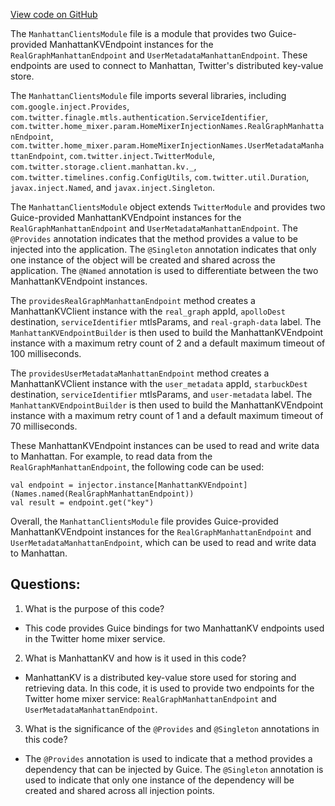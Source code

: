 [View code on GitHub](https://github.com/misbahsy/the-algorithm/home-mixer/server/src/main/scala/com/twitter/home_mixer/module/ManhattanClientsModule.scala)

The `ManhattanClientsModule` file is a module that provides two Guice-provided ManhattanKVEndpoint instances for the `RealGraphManhattanEndpoint` and `UserMetadataManhattanEndpoint`. These endpoints are used to connect to Manhattan, Twitter's distributed key-value store. 

The `ManhattanClientsModule` file imports several libraries, including `com.google.inject.Provides`, `com.twitter.finagle.mtls.authentication.ServiceIdentifier`, `com.twitter.home_mixer.param.HomeMixerInjectionNames.RealGraphManhattanEndpoint`, `com.twitter.home_mixer.param.HomeMixerInjectionNames.UserMetadataManhattanEndpoint`, `com.twitter.inject.TwitterModule`, `com.twitter.storage.client.manhattan.kv._`, `com.twitter.timelines.config.ConfigUtils`, `com.twitter.util.Duration`, `javax.inject.Named`, and `javax.inject.Singleton`. 

The `ManhattanClientsModule` object extends `TwitterModule` and provides two Guice-provided ManhattanKVEndpoint instances for the `RealGraphManhattanEndpoint` and `UserMetadataManhattanEndpoint`. The `@Provides` annotation indicates that the method provides a value to be injected into the application. The `@Singleton` annotation indicates that only one instance of the object will be created and shared across the application. The `@Named` annotation is used to differentiate between the two ManhattanKVEndpoint instances. 

The `providesRealGraphManhattanEndpoint` method creates a ManhattanKVClient instance with the `real_graph` appId, `apolloDest` destination, `serviceIdentifier` mtlsParams, and `real-graph-data` label. The `ManhattanKVEndpointBuilder` is then used to build the ManhattanKVEndpoint instance with a maximum retry count of 2 and a default maximum timeout of 100 milliseconds. 

The `providesUserMetadataManhattanEndpoint` method creates a ManhattanKVClient instance with the `user_metadata` appId, `starbuckDest` destination, `serviceIdentifier` mtlsParams, and `user-metadata` label. The `ManhattanKVEndpointBuilder` is then used to build the ManhattanKVEndpoint instance with a maximum retry count of 1 and a default maximum timeout of 70 milliseconds. 

These ManhattanKVEndpoint instances can be used to read and write data to Manhattan. For example, to read data from the `RealGraphManhattanEndpoint`, the following code can be used:

```
val endpoint = injector.instance[ManhattanKVEndpoint](Names.named(RealGraphManhattanEndpoint))
val result = endpoint.get("key")
```

Overall, the `ManhattanClientsModule` file provides Guice-provided ManhattanKVEndpoint instances for the `RealGraphManhattanEndpoint` and `UserMetadataManhattanEndpoint`, which can be used to read and write data to Manhattan.
## Questions: 
 1. What is the purpose of this code?
- This code provides Guice bindings for two ManhattanKV endpoints used in the Twitter home mixer service.

2. What is ManhattanKV and how is it used in this code?
- ManhattanKV is a distributed key-value store used for storing and retrieving data. In this code, it is used to provide two endpoints for the Twitter home mixer service: `RealGraphManhattanEndpoint` and `UserMetadataManhattanEndpoint`.

3. What is the significance of the `@Provides` and `@Singleton` annotations in this code?
- The `@Provides` annotation is used to indicate that a method provides a dependency that can be injected by Guice. The `@Singleton` annotation is used to indicate that only one instance of the dependency will be created and shared across all injection points.